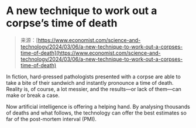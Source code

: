 <!--yml
category: 未分类
date: 2024-05-27 14:59:12
-->

# A new technique to work out a corpse’s time of death

> 来源：[https://www.economist.com/science-and-technology/2024/03/06/a-new-technique-to-work-out-a-corpses-time-of-death](https://www.economist.com/science-and-technology/2024/03/06/a-new-technique-to-work-out-a-corpses-time-of-death)

In fiction, hard-pressed pathologists presented with a corpse are able to take a bite of their sandwich and instantly pronounce a time of death. Reality is, of course, a lot messier, and the results—or lack of them—can make or break a case.

Now artificial intelligence is offering a helping hand. By analysing thousands of deaths and what follows, the technology can offer the best estimates so far of the post-mortem interval (PMI).